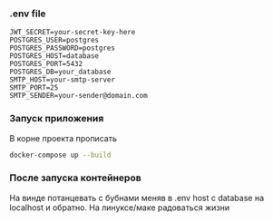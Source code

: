 ### .env file
```.env
JWT_SECRET=your-secret-key-here
POSTGRES_USER=postgres
POSTGRES_PASSWORD=postgres
POSTGRES_HOST=database
POSTGRES_PORT=5432
POSTGRES_DB=your_database
SMTP_HOST=your-smtp-server
SMTP_PORT=25
SMTP_SENDER=your-sender@domain.com
```

### Запуск приложения
В корне проекта прописать
```sh
docker-compose up --build
```

### После запуска контейнеров
На винде потанцевать с бубнами меняв в .env host с database на localhost и обратно.
На линуксе/маке радоваться жизни